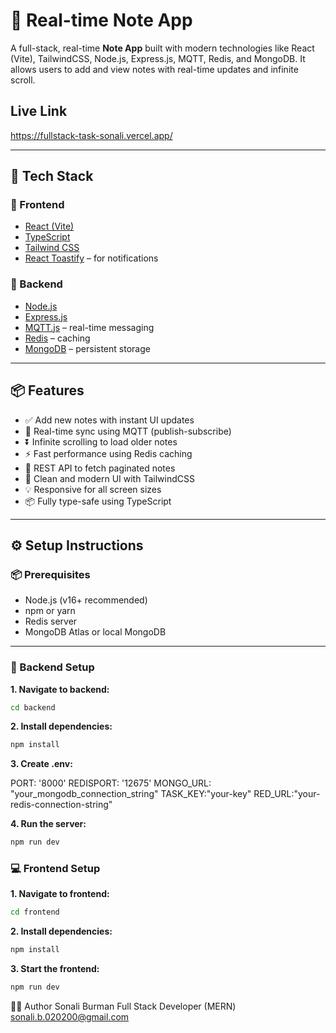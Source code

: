 # 📝 Real-time Note App

A full-stack, real-time **Note App** built with modern technologies like React (Vite), TailwindCSS, Node.js, Express.js, MQTT, Redis, and MongoDB. It allows users to add and view notes with real-time updates and infinite scroll.

## Live Link

https://fullstack-task-sonali.vercel.app/

---

## 🚀 Tech Stack

### 🔹 Frontend
- [React (Vite)](https://vitejs.dev/)
- [TypeScript](https://www.typescriptlang.org/)
- [Tailwind CSS](https://tailwindcss.com/)
- [React Toastify](https://fkhadra.github.io/react-toastify/) – for notifications

### 🔹 Backend
- [Node.js](https://nodejs.org/)
- [Express.js](https://expressjs.com/)
- [MQTT.js](https://github.com/mqttjs/MQTT.js) – real-time messaging
- [Redis](https://redis.io/) – caching
- [MongoDB](https://www.mongodb.com/) – persistent storage

---

## 📦 Features

- ✅ Add new notes with instant UI updates  
- 🔁 Real-time sync using MQTT (publish-subscribe)  
- ⏬ Infinite scrolling to load older notes  
- ⚡ Fast performance using Redis caching  
- 🧾 REST API to fetch paginated notes  
- 🧼 Clean and modern UI with TailwindCSS  
- 💡 Responsive for all screen sizes  
- 📦 Fully type-safe using TypeScript  

---


## ⚙️ Setup Instructions

### 📦 Prerequisites

- Node.js (v16+ recommended)
- npm or yarn
- Redis server
- MongoDB Atlas or local MongoDB

---

### 🔧 Backend Setup

**1. Navigate to backend:**

```bash
cd backend
```
**2. Install dependencies:**

```bash
npm install
```
**3. Create .env:**

PORT: '8000'
REDISPORT: '12675'
MONGO_URL: "your_mongodb_connection_string"
TASK_KEY:"your-key"
RED_URL:"your-redis-connection-string"

**4. Run the server:**

```bash
npm run dev
```
### 💻 Frontend Setup

**1. Navigate to frontend:**

```bash
cd frontend
```
**2. Install dependencies:**

```bash
npm install
```
**3. Start the frontend:**

```bash
npm run dev
```

👩‍💻 Author
Sonali Burman
Full Stack Developer (MERN)
sonali.b.020200@gmail.com
